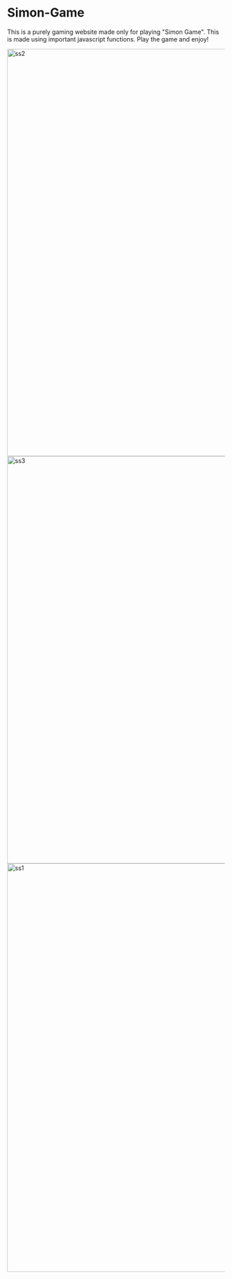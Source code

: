 # Simon-Game

This is a purely gaming website made only for playing "Simon Game". This is made using important javascript functions. Play the game and enjoy!

<img width="943" alt="ss2" src="https://user-images.githubusercontent.com/63922686/157738423-f4f58a47-d146-4b1c-8ecb-dce6ca589cdf.png">
<img width="943" alt="ss3" src="https://user-images.githubusercontent.com/63922686/157738430-b8fc1dfb-b53f-4db2-9d14-1c106a11b4c7.png">
<img width="946" alt="ss1" src="https://user-images.githubusercontent.com/63922686/157738432-425d10f4-7eac-47fa-802d-09d80902a962.png">
